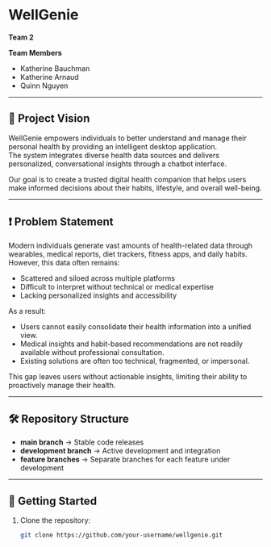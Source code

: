 # WellGenie

**Team 2**

**Team Members**  
- Katherine Bauchman  
- Katherine Arnaud  
- Quinn Nguyen  

---

## 📖 Project Vision
WellGenie empowers individuals to better understand and manage their personal health by providing an intelligent desktop application.  
The system integrates diverse health data sources and delivers personalized, conversational insights through a chatbot interface.  

Our goal is to create a trusted digital health companion that helps users make informed decisions about their habits, lifestyle, and overall well-being.  

---

## ❗ Problem Statement
Modern individuals generate vast amounts of health-related data through wearables, medical reports, diet trackers, fitness apps, and daily habits. However, this data often remains:  
- Scattered and siloed across multiple platforms  
- Difficult to interpret without technical or medical expertise  
- Lacking personalized insights and accessibility  

As a result:  
- Users cannot easily consolidate their health information into a unified view.  
- Medical insights and habit-based recommendations are not readily available without professional consultation.  
- Existing solutions are often too technical, fragmented, or impersonal.  

This gap leaves users without actionable insights, limiting their ability to proactively manage their health.  

---

## 🛠 Repository Structure
- **main branch** → Stable code releases  
- **development branch** → Active development and integration  
- **feature branches** → Separate branches for each feature under development  

---

## 🚀 Getting Started
1. Clone the repository:
   ```bash
   git clone https://github.com/your-username/wellgenie.git
